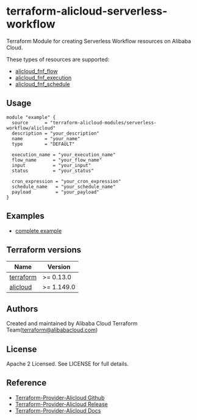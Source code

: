 # terraform-alicloud-serverless-workflow
Terraform Module for creating Serverless Workflow resources on Alibaba Cloud.

These types of resources are supported:

* [alicloud_fnf_flow](https://registry.terraform.io/providers/aliyun/alicloud/latest/docs/resources/fnf_flow)
* [alicloud_fnf_execution](https://registry.terraform.io/providers/aliyun/alicloud/latest/docs/resources/fnf_execution)
* [alicloud_fnf_schedule](https://registry.terraform.io/providers/aliyun/alicloud/latest/docs/resources/fnf_schedule)

## Usage

```hcl
module "example" {
  source      = "terraform-alicloud-modules/serverless-workflow/alicloud"
  description = "your_description"
  name        = "your_name"
  type        = "DEFAULT"

  execution_name = "your_execution_name"
  flow_name      = "your_flow_name"
  input          = "your_input"
  status         = "your_status"

  cron_expression = "your_cron_expression"
  schedule_name   = "your_schedule_name"
  payload         = "your_payload"
}
```

## Examples

* [complete example](https://github.com/terraform-alicloud-modules/serverless-workflow/tree/main/examples/complete)

## Terraform versions

| Name | Version |
|------|---------|
| <a name="requirement_terraform"></a> [terraform](#requirement\_terraform) | >= 0.13.0 |
| <a name="requirement_alicloud"></a> [alicloud](#requirement\_alicloud) | >= 1.149.0 |

Authors
-------
Created and maintained by Alibaba Cloud Terraform Team(terraform@alibabacloud.com)

License
----
Apache 2 Licensed. See LICENSE for full details.

Reference
---------
* [Terraform-Provider-Alicloud Github](https://github.com/terraform-providers/terraform-provider-alicloud)
* [Terraform-Provider-Alicloud Release](https://releases.hashicorp.com/terraform-provider-alicloud/)
* [Terraform-Provider-Alicloud Docs](https://www.terraform.io/docs/providers/alicloud/index.html)
